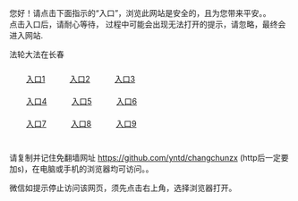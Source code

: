 您好！请点击下面指示的“入口”，浏览此网站是安全的，且为您带来平安。。 <br/>
点击入口后，请耐心等待， 过程中可能会出现无法打开的提示，请忽略，最终会进入网站. </br>

法轮大法在长春<br/>
<div style="padding:10px"><a style="margin:20px" target="_blank" href="https://d3l8fx4fcj1msc.cloudfront.net/2Qpsp?ggbgxo" id="ccLink1" rel="nofollow">入口1</a> <a target="_blank" style="margin:20px" href="https://d2xlzfjvj8j7ge.cloudfront.net/2Qpsp?khmxqcd" id="ccLink2" rel="nofollow">入口2</a> <a style="margin:20px" target="_blank" href="https://d1qx95l41byqiy.cloudfront.net/2Qpsp?rpjwefgw" id="ccLink3" rel="nofollow">入口3</a></div>

<div style="padding:10px" ><a style="margin:20px" target="_blank" href="https://d3l8fx4fcj1msc.cloudfront.net/2Qpsp?ggbgxo" id="ccLink4" rel="nofollow">入口4</a> <a style="margin:20px" href="https://d2xlzfjvj8j7ge.cloudfront.net/2Qpsp?khmxqcd" target="_blank" id="ccLink5" rel="nofollow">入口5</a> <a style="margin:20px" href="https://d1qx95l41byqiy.cloudfront.net/2Qpsp?rpjwefgw" target="_blank" id="ccLink6" rel="nofollow">入口6</a></div>

<div style="padding:10px"><a style="margin:20px" target="_blank" href="https://d3l8fx4fcj1msc.cloudfront.net/2Qpsp?ggbgxo" id="ccLink7" rel="nofollow">入口7</a> <a style="margin:20px" href="https://d2xlzfjvj8j7ge.cloudfront.net/2Qpsp?khmxqcd" target="_blank" id="ccLink8" rel="nofollow">入口8</a> <a style="margin:20px" target="_blank" href="https://d1qx95l41byqiy.cloudfront.net/2Qpsp?rpjwefgw" id="ccLink9" rel="nofollow">入口9</a></div>

<br/>



请复制并记住免翻墙网址 https://github.com/yntd/changchunzx (http后一定要加s)，在电脑或手机的浏览器均可访问。。<br/>

微信如提示停止访问该网页，须先点击右上角，选择浏览器打开。

